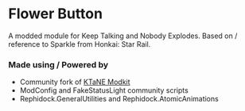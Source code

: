 # Flower Button

A modded module for Keep Talking and Nobody Explodes. Based on / reference to Sparkle from Honkai: Star Rail.



### Made using / Powered by

- Community fork of [KTaNE Modkit](https://github.com/Qkrisi/ktanemodkit)
- ModConfig and FakeStatusLight community scripts
- Rephidock.GeneralUtilities and Rephidock.AtomicAnimations
